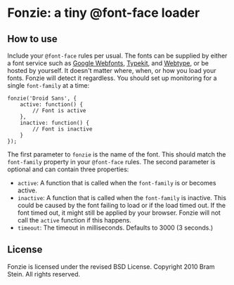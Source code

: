 # Fonzie: a tiny @font-face loader

## How to use

Include your `@font-face` rules per usual. The fonts can be supplied by either a font service such as [Google Webfonts](http://www.google.com/webfonts), [Typekit](http://typekit.com), and [Webtype](http://webtype.com), or be hosted by yourself. It doesn't matter where, when, or how you load your fonts. Fonzie will detect it regardless. You should set up monitoring for a single `font-family` at a time:

    fonzie('Droid Sans', {
        active: function() {
            // Font is active
        },
        inactive: function() {
            // Font is inactive
        }
    });

The first parameter to `fonzie` is the name of the font. This should match the `font-family` property in your `@font-face` rules. The second parameter is optional and can contain three properties:

* `active`: A function that is called when the `font-family` is or becomes active.
* `inactive`: A function that is called when the `font-family` is inactive. This could be caused by the font failing to load or if the load timed out. If the font timed out, it might still be applied by your browser. Fonzie will not call the `active` function if this happens.
* `timeout`: The timeout in milliseconds. Defaults to 3000 (3 seconds.)

## License

Fonzie is licensed under the revised BSD License. Copyright 2010 Bram Stein. All rights reserved.
